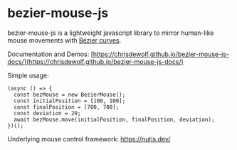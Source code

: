 # bezier-mouse-js
bezier-mouse-js is a lightweight javascript library to mirror human-like mouse movements with [Bézier curves](https://en.wikipedia.org/wiki/B%C3%A9zier_curve).

Documentation and Demos: [https://chrisdewolf.github.io/bezier-mouse-js-docs/](https://chrisdewolf.github.io/bezier-mouse-js-docs/)

Simple usage:
```
(async () => {
  const bezMouse = new BezierMouse();
  const initialPosition = [100, 100];
  const finalPosition = [700, 700];
  const deviation = 20;
  await bezMouse.move(initialPosition, finalPosition, deviation);
})();
```

Underlying mouse control framework:
https://nutjs.dev/
